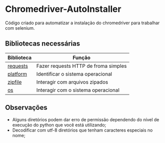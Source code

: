 # Chromedriver-AutoInstaller
Código criado para automatizar a instalação do chromedriver para trabalhar com selenium.
## Bibliotecas necessárias
| Biblioteca | Função |
| --------- | --------- |
| [requests](https://docs.python-requests.org/en/latest/) | Fazer requests HTTP de froma simples |
| [platform](https://docs.python.org/3/library/zipfile.html) | Identificar o sistema operacional |
| [zipfile](https://docs.python.org/3/library/zipfile.html) | Interagir com arquivos zipados |
| [os](https://docs.python.org/3/library/os.html) | Interagir com o sistema operacional|
## Observações
- Alguns diretórios podem dar erro de permissão dependendo do nível de execução do python que você está utilizando;
- Decodificar com utf-8 diretórios que tenham caracteres especiais no nome;

